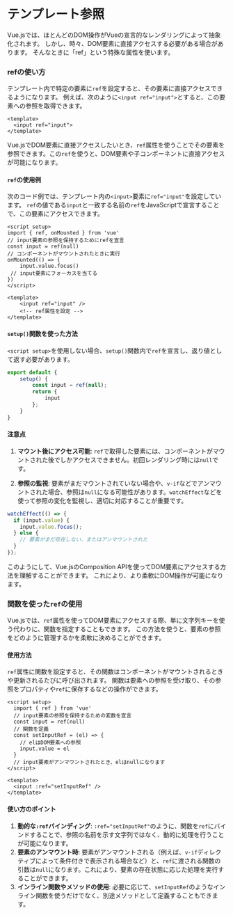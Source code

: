 # テンプレート参照
Vue.jsでは、ほとんどのDOM操作がVueの宣言的なレンダリングによって抽象化されます。
しかし、時々、DOM要素に直接アクセスする必要がある場合があります。
そんなときに「ref」という特殊な属性を使います。

### refの使い方
テンプレート内で特定の要素に`ref`を設定すると、その要素に直接アクセスできるようになります。
例えば、次のように`<input ref="input">`とすると、この要素への参照を取得できます。
```vue
<template>
  <input ref="input">
</template>
```

Vue.jsでDOM要素に直接アクセスしたいとき、`ref`属性を使うことでその要素を参照できます。この`ref`を使うと、DOM要素や子コンポーネントに直接アクセスが可能になります。

#### `ref`の使用例

次のコード例では、テンプレート内の`<input>`要素に`ref="input"`を設定しています。
`ref`の値である`input`と一致する名前の`ref`をJavaScriptで宣言することで、この要素にアクセスできます。


```vue
<script setup>
import { ref, onMounted } from 'vue' 
// input要素の参照を保持するためにrefを宣言
const input = ref(null) 
// コンポーネントがマウントされたときに実行
onMounted(() => {
	input.value.focus()
 // input要素にフォーカスを当てる
})
</script>

<template>
	<input ref="input" />
	<!-- ref属性を設定 -->
</template>
```

#### `setup()`関数を使った方法

`<script setup>`を使用しない場合、`setup()`関数内で`ref`を宣言し、返り値として返す必要があります。


```javascript
export default {
	setup() {
		const input = ref(null);
		return {
			input
		};
	}
}
```
#### 注意点
1. **マウント後にアクセス可能**: `ref`で取得した要素には、コンポーネントがマウントされた後でしかアクセスできません。初回レンダリング時には`null`です。
    
2. **参照の監視**: 要素がまだマウントされていない場合や、`v-if`などでアンマウントされた場合、参照は`null`になる可能性があります。`watchEffect`などを使って参照の変化を監視し、適切に対応することが重要です。
```javascript
watchEffect(() => {
  if (input.value) {
    input.value.focus();
  } else {
    // 要素がまだ存在しない、またはアンマウントされた
  }
});
```

このようにして、Vue.jsのComposition APIを使ってDOM要素にアクセスする方法を理解することができます。
これにより、より柔軟にDOM操作が可能になります。

### 関数を使った`ref`の使用

Vue.jsでは、`ref`属性を使ってDOM要素にアクセスする際、単に文字列キーを使う代わりに、関数を指定することもできます。
この方法を使うと、要素の参照をどのように管理するかを柔軟に決めることができます。

#### 使用方法

`ref`属性に関数を設定すると、その関数はコンポーネントがマウントされるときや更新されるたびに呼び出されます。
関数は要素への参照を受け取り、その参照をプロパティや`ref`に保存するなどの操作ができます。

```vue
<script setup>
  import { ref } from 'vue'
  // input要素の参照を保持するための変数を宣言
  const input = ref(null)
  // 関数を定義
  const setInputRef = (el) => {
    // elはDOM要素への参照
    input.value = el
  }
  // input要素がアンマウントされたとき、elはnullになります
</script>

<template>
  <input :ref="setInputRef" />
</template>
```

#### 使い方のポイント

1. **動的な`:ref`バインディング**: `:ref="setInputRef"`のように、関数を`ref`にバインドすることで、参照の名前を示す文字列ではなく、動的に処理を行うことが可能になります。
2. **要素のアンマウント時**: 要素がアンマウントされる（例えば、`v-if`ディレクティブによって条件付きで表示される場合など）と、`ref`に渡される関数の引数は`null`になります。これにより、要素の存在状態に応じた処理を実行することができます。
3. **インライン関数やメソッドの使用**: 必要に応じて、`setInputRef`のようなインライン関数を使うだけでなく、別途メソッドとして定義することもできます。